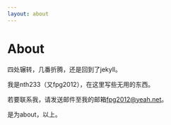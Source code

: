 ```yaml
---
layout: about
---
```


# About

四处辗转，几番折腾，还是回到了jekyll。

我是nth233（又fpg2012），在这里写些无用的东西。

若要联系我，请发送邮件至我的邮箱[fpg2012@yeah.net](mailto:fpg2012@yeah.net)。

是为about，以上。
